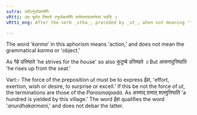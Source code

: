 ```yaml
---
sutra: उदोऽनूर्ध्वकर्म्मणि
vRtti: उत् पूर्वात् तिष्ठते रनूर्ध्वकर्म्मणि वर्त्तमानादात्मनेपदं भवति ॥
vRtti_eng: After the verb _stha_, preceded by _ut_, when not meaning 'to get up or rise,' as from a seat, the _Atmanepada_ affix is employed.

---
```

The word '_karma_' in this aphorism means 'action,' and does not mean the grammatical _karma_ or 'object.'

As गेहे उत्तिष्ठते 'he strives for the house' so also कुटुम्बे उत्तिष्ठते ॥ But आसनादुत्तिष्ठति 'he rises up from the seat.'

Vart:- The force of the preposition _ut_ must be to express ईहा, 'effort, exertion, wish or desire, to surprise or excell.' If this be not the force of _ut_, the terminations are those of the _Parasmaipada_. As अस्माद् ग्रामात् शतमुत्तिष्ठति 'a hundred is yielded by this village.' The word ईहा qualifies the word '_anurdhakarmani_,' and does not debar the latter.